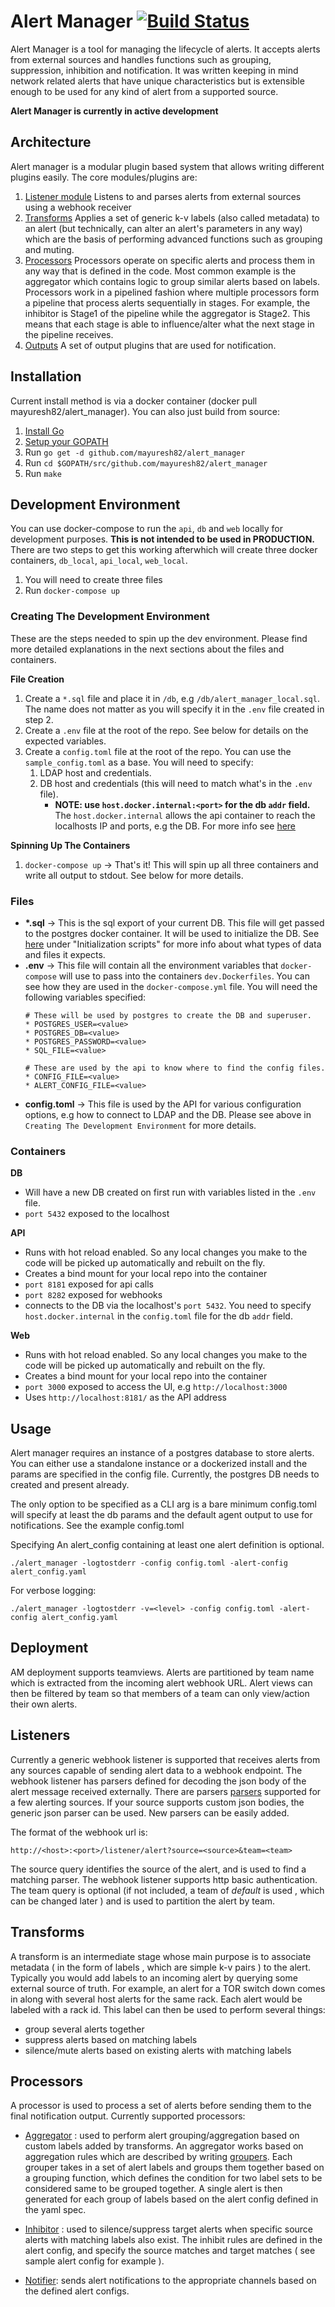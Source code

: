 # Alert Manager [![Build Status](https://travis-ci.com/mayuresh82/alert_manager.svg?branch=dev)](https://travis-ci.com/mayuresh82/alert_manager)

Alert Manager is a tool for managing the lifecycle of alerts. It accepts alerts from external sources and handles functions such as grouping, suppression, inhibition and notification. It was written keeping in mind network related alerts that have unique characteristics but is extensible enough to be used for any kind of alert from a supported source.

**Alert Manager is currently in active development**

## Architecture

Alert manager is a modular plugin based system that allows writing different plugins easily. The core modules/plugins are:

1. [Listener module](#listeners) Listens to and parses alerts from external sources using a webhook receiver
2. [Transforms](#transforms) Applies a set of generic k-v labels (also called metadata) to an alert (but technically, can alter an alert's parameters in any way) which are the basis of performing advanced functions such as grouping and muting.
3. [Processors](#processors) Processors operate on specific alerts and process them in any way that is defined in the code. Most common example is the aggregator which contains logic to group similar alerts based on labels. Processors work in a pipelined fashion where multiple processors form a pipeline that process alerts sequentially in stages. For example, the inhibitor is Stage1 of the pipeline while the aggregator is Stage2. This means that each stage is able to influence/alter what the next stage in the pipeline receives.
4. [Outputs](#outputs) A set of output plugins that are used for notification.

## Installation

Current install method is via a docker container (docker pull mayuresh82/alert_manager). You can also just build from source:

1. [Install Go](https://golang.org/doc/install)
2. [Setup your GOPATH](https://golang.org/doc/code.html#GOPATH)
3. Run `go get -d github.com/mayuresh82/alert_manager`
4. Run `cd $GOPATH/src/github.com/mayuresh82/alert_manager`
5. Run `make`

## Development Environment 
You can use docker-compose to run the `api`, `db` and `web` locally for development purposes. **This is not intended to be used in PRODUCTION.** There are two steps to get this working afterwhich will create three docker containers, `db_local`, `api_local`, `web_local`.
1. You will need to create three files 
2. Run `docker-compose up` 

### Creating The Development Environment
These are the steps needed to spin up the dev environment. Please find more detailed explanations in the next sections about the files and containers.

**File Creation**
1. Create a `*.sql` file and place it in `/db`, e.g `/db/alert_manager_local.sql`. The name does not matter as you will specify it in the `.env` file created in step 2. 
2. Create a `.env` file at the root of the repo. See below for details on the expected variables.
3. Create a `config.toml` file at the root of the repo. You can use the `sample_config.toml` as a base. You will need to specify:
    1. LDAP host and credentials.
    2. DB host and credentials (this will need to match what's in the `.env` file). 
        * **NOTE: use `host.docker.internal:<port>` for the db `addr` field.** The `host.docker.internal` allows the api container to reach the localhosts IP and ports, e.g the DB. For more info see [here](https://docs.docker.com/docker-for-mac/networking/)

**Spinning Up The Containers**
1. `docker-compose up` -> That's it! This will spin up all three containers and write all output to stdout. See below for more details. 

### Files
* **\*.sql** -> This is the sql export of your current DB. This file will get passed to the postgres docker container. It will be used to initialize the DB. See [here](https://hub.docker.com/_/postgres?tab=description) under "Initialization scripts" for more info about what types of data and files it expects.
* **.env** -> This file will contain all the environment variables that `docker-compose` will use to pass into the containers `dev.Dockerfiles`. You can see how they are used in the `docker-compose.yml` file. You will need the following variables specified:
  ```
  # These will be used by postgres to create the DB and superuser.
  * POSTGRES_USER=<value>
  * POSTGRES_DB=<value>
  * POSTGRES_PASSWORD=<value>
  * SQL_FILE=<value>
 
  # These are used by the api to know where to find the config files.
  * CONFIG_FILE=<value>
  * ALERT_CONFIG_FILE=<value>
  ```
* **config.toml** -> This file is used by the API for various configuration options, e.g how to connect to LDAP and the DB. Please see above in `Creating The Development Environment` for more details.

### Containers

**DB**
* Will have a new DB created on first run with variables listed in the `.env` file. 
* `port 5432` exposed to the localhost

**API**
* Runs with hot reload enabled. So any local changes you make to the code will be picked up automatically and rebuilt on the fly.
* Creates a bind mount for your local repo into the container
* `port 8181` exposed for api calls
* `port 8282` exposed for webhooks
* connects to the DB via the localhost's `port 5432`. You need to specify `host.docker.internal` in the `config.toml` file for the db `addr` field. 

**Web**
* Runs with hot reload enabled. So any local changes you make to the code will be picked up automatically and rebuilt on the fly.
* Creates a bind mount for your local repo into the container
* `port 3000` exposed to access the UI, e.g `http://localhost:3000`
* Uses `http://localhost:8181/` as the API address

## Usage

Alert manager requires an instance of a postgres database to store alerts. You can either use a standalone instance or a dockerized install and the params are specified in the config file.
Currently, the postgres DB needs to created and present already.

The only option to be specified as a CLI arg is a  bare minimum config.toml will specify at least the db params and the default agent output to use for notifications. See the example config.toml

Specifying An alert_config containing at least one alert definition is optional.

```
./alert_manager -logtostderr -config config.toml -alert-config alert_config.yaml
```

For verbose logging:
```
./alert_manager -logtostderr -v=<level> -config config.toml -alert-config alert_config.yaml
```

## Deployment
AM deployment supports teamviews. Alerts are partitioned by team name which is extracted from the incoming alert webhook URL. Alert views can then be filtered by team so that members of a team can only view/action their own alerts.

## Listeners
Currently a generic webhook listener is supported that receives alerts from any sources capable of sending alert data to a webhook endpoint. The webhook listener has parsers defined for decoding the json body of the alert message received externally. There are parsers [parsers](./listener/parsers) supported for a few alerting sources. If your source supports custom json bodies, the generic json parser can be used. New parsers can be easily added.

The format of the webhook url is:
```
http://<host>:<port>/listener/alert?source=<source>&team=<team>
```
The source query identifies the source of the alert, and is used to find a matching parser. The webhook listener supports http basic authentication. The team query is optional (if not included, a team of *default* is used , which can be changed later ) and is used to partition the alert by team.


## Transforms
A transform is an intermediate stage whose main purpose is to associate metadata ( in the form of labels , which are simple k-v pairs ) to the alert. Typically you would add labels to an incoming alert by querying some external source of truth. For example, an alert for a TOR switch down comes in along with several host alerts for the same rack. Each alert would be labeled with a rack id. This label can then be used to perform several things:
- group several alerts together
- suppress alerts based on matching labels
- silence/mute alerts based on existing alerts with matching labels

## Processors
A processor is used to process a set of alerts before sending them to the final notification output. Currently supported processors:
- [Aggregator](./plugins/processors/aggregator) : used to perform alert grouping/aggregation based on custom labels added by transforms. 
An aggregator works based on aggregation rules which are described by writing [groupers](./plugins/processors/aggregator/groupers). Each grouper takes in a set of alert labels and groups them together based on a grouping function, which defines the condition for two label sets to be considered same to be grouped together. A single alert is then generated for each group of labels based on the alert config defined in the yaml spec.

- [Inhibitor](./plugins/processors/inhibitor) : used to silence/suppress target alerts when specific source alerts with matching labels also exist. The inhibit rules are defined in the alert config, and specify the source matches and target matches ( see sample alert config for example ).

- [Notifier](./plugins/processors/notifier): sends alert notifications to the appropriate channels based on the defined alert configs.
